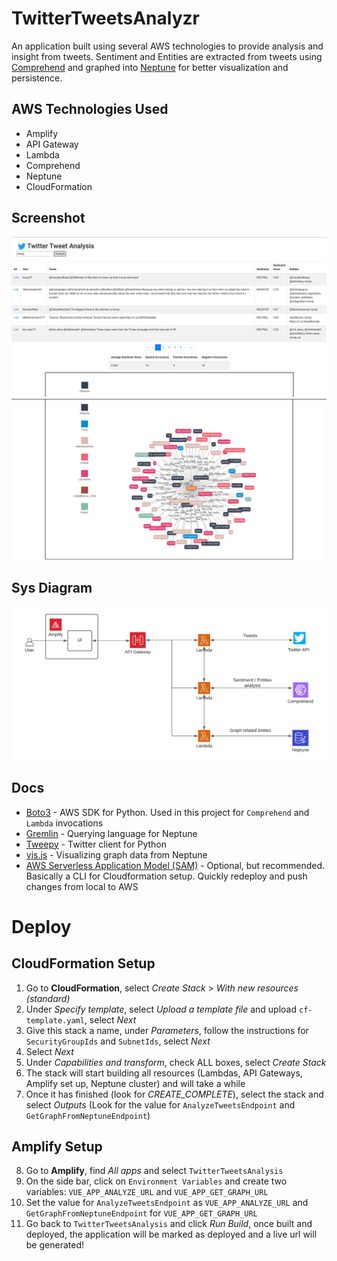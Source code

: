 # TwitterTweetsAnalyzr 

An application built using several AWS technologies to provide analysis and insight from tweets. Sentiment and Entities are extracted from tweets using [Comprehend](https://aws.amazon.com/comprehend/) and graphed into [Neptune](https://aws.amazon.com/neptune/) for better visualization and persistence.

## AWS Technologies Used

- Amplify
- API Gateway
- Lambda
- Comprehend
- Neptune
- CloudFormation

## Screenshot

![screenshot1](screenshot1.png)
![screenshot2](screenshot2.png)

## Sys Diagram

![diagram](aws.png)

## Docs

- [Boto3](https://boto3.amazonaws.com/v1/documentation/api/latest/index.html) - AWS SDK for Python. Used in this project for `Comprehend` and `Lambda` invocations
- [Gremlin](https://tinkerpop.apache.org/docs/current/) - Querying language for Neptune
- [Tweepy](https://www.tweepy.org/) - Twitter client for Python
- [vis.js](https://visjs.org/) - Visualizing graph data from Neptune
- [AWS Serverless Application Model (SAM)](https://aws.amazon.com/serverless/sam/) - Optional, but recommended. Basically a CLI for Cloudformation setup. Quickly redeploy and push changes from local to AWS

# Deploy

## CloudFormation Setup

1. Go to **CloudFormation**, select _Create Stack_ > _With new resources (standard)_
2. Under _Specify template_, select _Upload a template file_ and upload `cf-template.yaml`, select _Next_
3. Give this stack a name, under _Parameters_, follow the instructions for `SecurityGroupIds` and `SubnetIds`, select _Next_
4. Select _Next_
5. Under _Capabilities and transform_, check ALL boxes, select _Create Stack_
6. The stack will start building all resources (Lambdas, API Gateways, Amplify set up, Neptune cluster) and will take a while
7. Once it has finished (look for _CREATE_COMPLETE_), select the stack and select _Outputs_ (Look for the value for `AnalyzeTweetsEndpoint` and `GetGraphFromNeptuneEndpoint`)

## Amplify Setup

8. Go to **Amplify**, find _All apps_ and select `TwitterTweetsAnalysis`
9. On the side bar, click on `Environment Variables` and create two variables: `VUE_APP_ANALYZE_URL` and `VUE_APP_GET_GRAPH_URL`
10. Set the value for `AnalyzeTweetsEndpoint` as `VUE_APP_ANALYZE_URL` and `GetGraphFromNeptuneEndpoint` for `VUE_APP_GET_GRAPH_URL`
11. Go back to `TwitterTweetsAnalysis` and click _Run Build_, once built and deployed, the application will be marked as deployed and a live url will be generated!
